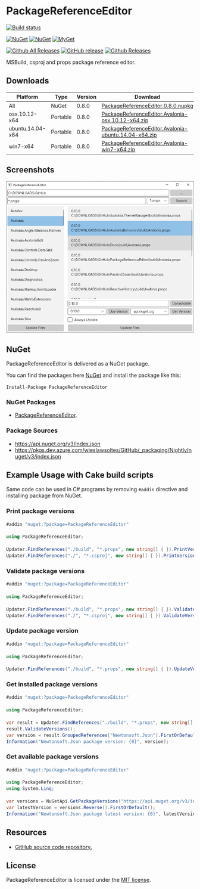 # PackageReferenceEditor

[![Build status](https://dev.azure.com/wieslawsoltes/GitHub/_apis/build/status/Sources/PackageReferenceEditor)](https://dev.azure.com/wieslawsoltes/GitHub/_build/latest?definitionId=57)

[![NuGet](https://img.shields.io/nuget/v/PackageReferenceEditor.svg)](https://www.nuget.org/packages/PackageReferenceEditor)
[![NuGet](https://img.shields.io/nuget/dt/PackageReferenceEditor.svg)](https://www.nuget.org/packages/PackageReferenceEditor)
[![MyGet](https://img.shields.io/myget/packagereferenceeditor-nightly/vpre/PackageReferenceEditor.svg?label=myget)](https://www.myget.org/gallery/packagereferenceeditor-nightly) 

[![Github All Releases](https://img.shields.io/github/downloads/wieslawsoltes/packagereferenceeditor/total.svg)](https://github.com/wieslawsoltes/packagereferenceeditor)
[![GitHub release](https://img.shields.io/github/release/wieslawsoltes/packagereferenceeditor.svg)](https://github.com/wieslawsoltes/packagereferenceeditor)
[![Github Releases](https://img.shields.io/github/downloads/wieslawsoltes/packagereferenceeditor/latest/total.svg)](https://github.com/wieslawsoltes/packagereferenceeditor)

MSBuild, csproj and props package reference editor.

## Downloads

| Platform              | Type        | Version       | Download                                                                                                                                                                                        |
|-----------------------|-------------|---------------|-------------------------------------------------------------------------------------------------------------------------------------------------------------------------------------------------|
| All                   | NuGet       | 0.8.0         | [PackageReferenceEditor.0.8.0.nupkg](https://github.com/wieslawsoltes/packagereferenceeditor/releases/download/0.8.0/PackageReferenceEditor.0.8.0.nupkg)                                        |
| osx.10.12-x64         | Portable    | 0.8.0         | [PackageReferenceEditor.Avalonia-osx.10.12-x64.zip](https://github.com/wieslawsoltes/packagereferenceeditor/releases/download/0.8.0/PackageReferenceEditor.Avalonia-osx.10.12-x64.zip)          |
| ubuntu.14.04-x64      | Portable    | 0.8.0         | [PackageReferenceEditor.Avalonia-ubuntu.14.04-x64.zip](https://github.com/wieslawsoltes/packagereferenceeditor/releases/download/0.8.0/PackageReferenceEditor.Avalonia-ubuntu.14.04-x64.zip)    |
| win7-x64              | Portable    | 0.8.0         | [PackageReferenceEditor.Avalonia-win7-x64.zip](https://github.com/wieslawsoltes/packagereferenceeditor/releases/download/0.8.0/PackageReferenceEditor.Avalonia-win7-x64.zip)                    |

## Screenshots

![](images/Avalonia.png)

## NuGet

PackageReferenceEditor is delivered as a NuGet package.

You can find the packages here [NuGet](https://www.nuget.org/packages/PackageReferenceEditor/) and install the package like this:

`Install-Package PackageReferenceEditor`

### NuGet Packages

* [PackageReferenceEditor](https://www.nuget.org/packages/PackageReferenceEditor/).

### Package Sources

* https://api.nuget.org/v3/index.json
* https://pkgs.dev.azure.com/wieslawsoltes/GitHub/_packaging/Nightly/nuget/v3/index.json

## Example Usage with Cake build scripts

Same code can be used in C# programs by removing `#addin` directive and installing package from NuGet.

### Print package versions
```C#
#addin "nuget:?package=PackageReferenceEditor"

using PackageReferenceEditor;

Updater.FindReferences("./build", "*.props", new string[] { }).PrintVersions();
Updater.FindReferences("./", "*.csproj", new string[] { }).PrintVersions();	
```

### Validate package versions

```C#
#addin "nuget:?package=PackageReferenceEditor"

using PackageReferenceEditor;

Updater.FindReferences("./build", "*.props", new string[] { }).ValidateVersions();
Updater.FindReferences("./", "*.csproj", new string[] { }).ValidateVersions();
```

### Update package version

```C#
#addin "nuget:?package=PackageReferenceEditor"

using PackageReferenceEditor;

Updater.FindReferences("./build", "*.props", new string[] { }).UpdateVersions("Newtonsoft.Json", "10.0.3");
```

### Get installed package versions
```C#
#addin "nuget:?package=PackageReferenceEditor"

using PackageReferenceEditor;

var result = Updater.FindReferences("./build", "*.props", new string[] { });
result.ValidateVersions();
var version = result.GroupedReferences["Newtonsoft.Json"].FirstOrDefault().Version;
Information("Newtonsoft.Json package version: {0}", version);
```

### Get available package versions
```C#
#addin "nuget:?package=PackageReferenceEditor"

using PackageReferenceEditor;
using System.Linq;

var versions = NuGetApi.GetPackageVersions("https://api.nuget.org/v3/index.json", "Newtonsoft.Json").Result;
var latestVersion = versions.Reverse().FirstOrDefault();
Information("Newtonsoft.Json package latest version: {0}", latestVersion);
```

## Resources

* [GitHub source code repository.](https://github.com/wieslawsoltes/PackageReferenceEditor)

## License

PackageReferenceEditor is licensed under the [MIT license](LICENSE.TXT).
